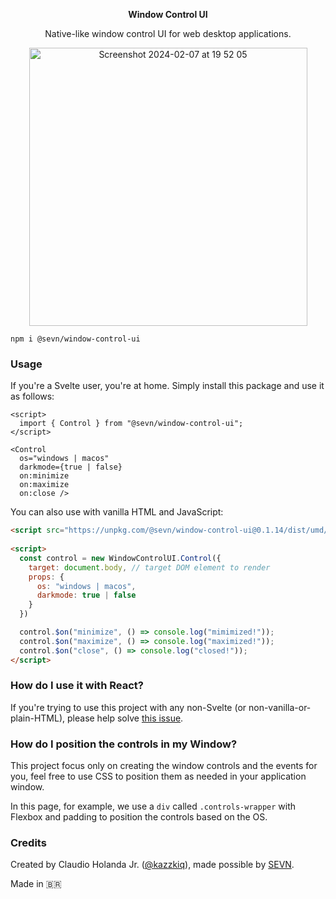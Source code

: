 
<p align="center"><b>Window Control UI</b></p>
<p align="center">Native-like window control UI for web desktop applications.</p>

<p align="center"><img width="445" alt="Screenshot 2024-02-07 at 19 52 05" src="https://github.com/sevn/window-control-ui/assets/1953194/bcffd4e7-1180-4013-b15a-04b4cabdc611"></p>


```
npm i @sevn/window-control-ui
```

### Usage

If you're a Svelte user, you're at home. Simply install this package and use it as follows:

```svelte
<script>
  import { Control } from "@sevn/window-control-ui";
</script>

<Control
  os="windows | macos"
  darkmode={true | false}
  on:minimize
  on:maximize
  on:close />
```

You can also use with vanilla HTML and JavaScript:

```html
<script src="https://unpkg.com/@sevn/window-control-ui@0.1.14/dist/umd/index.js"></script>
      
<script>
  const control = new WindowControlUI.Control({
    target: document.body, // target DOM element to render
    props: {
      os: "windows | macos",
      darkmode: true | false
    }
  })

  control.$on("minimize", () => console.log("mimimized!"));
  control.$on("maximize", () => console.log("maximized!"));
  control.$on("close", () => console.log("closed!"));
</script>
```

### How do I use it with React?

If you're trying to use this project with any non-Svelte (or non-vanilla-or-plain-HTML), please help solve <a href="https://github.com/sevn/window-control-ui/issues/1">this issue</a>.

### How do I position the controls in my Window?

This project focus only on creating the window controls and the events for you, feel free to use CSS to position them as needed in your application window.

In this page, for example, we use a `div` called `.controls-wrapper` with Flexbox and padding to position the controls based on the OS.

### Credits

Created by Claudio Holanda Jr. (<a href="https://twitter.com/kazzkiq">@kazzkiq</a>), made possible by <a href="https://sevn.technology">SEVN</a>.

Made in 🇧🇷
